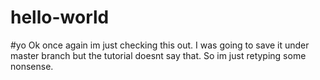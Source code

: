 # hello-world
#yo
Ok once again im just checking this out.
I was going to save it under master branch but the tutorial doesnt say that.
So im just retyping some nonsense.
